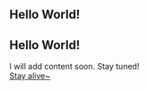 ## Hello World!
## Hello World!
I will add content soon. Stay tuned!<br/>
<a href="https://www.youtube.com/watch?v=rmL1D_aWTAY&list=WL&index=15&t=0s">Stay alive~</a>

